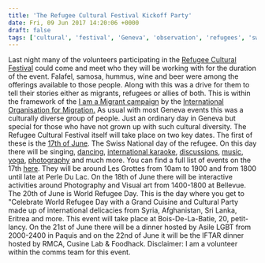 ```yaml
---
title: 'The Refugee Cultural Festival Kickoff Party'
date: Fri, 09 Jun 2017 14:20:06 +0000
draft: false
tags: ['cultural', 'festival', 'Geneva', 'observation', 'refugees', 'switzerland', 'Switzerland', 'team work']
---
```


Last night many of the volunteers participating in the [Refugee Cultural Festival](http://www.refugeeculturalfestival.ch) could come and meet who they will be working with for the duration of the event. Falafel, samosa, hummus, wine and beer were among the offerings available to those people. Along with this was a drive for them to tell their stories either as migrants, refugees or allies of both. This is within the framework of the [I am a Migrant campaign](http://iamamigrant.org) by the [International Organisation for Migration.](https://www.iom.int/) As usual with most Geneva events this was a culturally diverse group of people. Just an ordinary day in Geneva but special for those who have not grown up with such cultural diversity. The Refugee Cultural Festival itself will take place on two key dates. The first of these is the [17th of June](https://www.facebook.com/pg/refugeeculturalfestival/events/?ref=page_internal). The Swiss National day of the refugee. On this day there will be singing, [dancing](https://www.facebook.com/events/308035406305980/?acontext=%7B%22source%22%3A5%2C%22page_id_source%22%3A419227831766486%2C%22action_history%22%3A[%7B%22surface%22%3A%22page%22%2C%22mechanism%22%3A%22main_list%22%2C%22extra_data%22%3A%22%7B%5C%22page_id%5C%22%3A419227831766486%2C%5C%22tour_id%5C%22%3Anull%7D%22%7D]%2C%22has_source%22%3Atrue%7D), [international karaoke](https://www.facebook.com/events/218444735334194/?acontext=%7B%22source%22%3A5%2C%22page_id_source%22%3A419227831766486%2C%22action_history%22%3A[%7B%22surface%22%3A%22page%22%2C%22mechanism%22%3A%22main_list%22%2C%22extra_data%22%3A%22%7B%5C%22page_id%5C%22%3A419227831766486%2C%5C%22tour_id%5C%22%3Anull%7D%22%7D]%2C%22has_source%22%3Atrue%7D), [discussions](https://www.facebook.com/events/133149640591065/?acontext=%7B%22source%22%3A5%2C%22page_id_source%22%3A419227831766486%2C%22action_history%22%3A[%7B%22surface%22%3A%22page%22%2C%22mechanism%22%3A%22main_list%22%2C%22extra_data%22%3A%22%7B%5C%22page_id%5C%22%3A419227831766486%2C%5C%22tour_id%5C%22%3Anull%7D%22%7D]%2C%22has_source%22%3Atrue%7D), [music](https://www.facebook.com/events/1436948473036267/?acontext=%7B%22source%22%3A5%2C%22page_id_source%22%3A419227831766486%2C%22action_history%22%3A[%7B%22surface%22%3A%22page%22%2C%22mechanism%22%3A%22main_list%22%2C%22extra_data%22%3A%22%7B%5C%22page_id%5C%22%3A419227831766486%2C%5C%22tour_id%5C%22%3Anull%7D%22%7D]%2C%22has_source%22%3Atrue%7D), [yoga](https://www.facebook.com/events/729134443958621/?acontext=%7B%22source%22%3A5%2C%22page_id_source%22%3A419227831766486%2C%22action_history%22%3A[%7B%22surface%22%3A%22page%22%2C%22mechanism%22%3A%22main_list%22%2C%22extra_data%22%3A%22%7B%5C%22page_id%5C%22%3A419227831766486%2C%5C%22tour_id%5C%22%3Anull%7D%22%7D]%2C%22has_source%22%3Atrue%7D), [photography](https://www.facebook.com/events/1809331679365162/?acontext=%7B%22source%22%3A5%2C%22page_id_source%22%3A419227831766486%2C%22action_history%22%3A[%7B%22surface%22%3A%22page%22%2C%22mechanism%22%3A%22main_list%22%2C%22extra_data%22%3A%22%7B%5C%22page_id%5C%22%3A419227831766486%2C%5C%22tour_id%5C%22%3Anull%7D%22%7D]%2C%22has_source%22%3Atrue%7D) and much more. You can find a full list of events on the 17th [here](https://www.facebook.com/pg/refugeeculturalfestival/events/?ref=page_internal). They will be around Les Grottes from 10am to 1900 and from 1800 until late at Perle Du Lac. On the 18th of June there will be interactive activities around Photography and Visual art from 1400-1800 at Bellevue. The 20th of June is World Refugee Day. This is the day where you get to "Celebrate World Refugee Day with a Grand Cuisine and Cultural Party made up of international delicacies from Syria, Afghanistan, Sri Lanka, Eritrea and more. This event will take place at Bois-De-La-Batie, 20, petit-lancy. On the 21st of June there will be a dinner hosted by Asile LGBT from 2000-2400 in Paquis and on the 22nd of June it will be the IFTAR dinner hosted by RMCA, Cusine Lab & Foodhack. Disclaimer: I am a volunteer within the comms team for this event.
